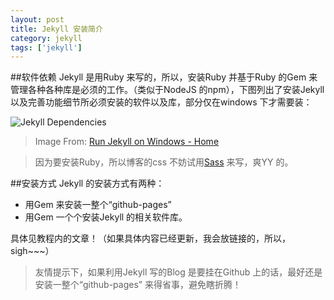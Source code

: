 ```yaml
---
layout: post
title: Jekyll 安装简介
category: jekyll
tags: ['jekyll']
---
```


##软件依赖
Jekyll 是用Ruby 来写的，所以，安装Ruby 并基于Ruby 的Gem 来管理各种各种库是必须的工作。（类似于NodeJS 的npm），下图列出了安装Jekyll 以及完善功能细节所必须安装的软件以及库，部分仅在windows 下才需要装：

![Jekyll Dependencies]({{site.url}}/image/2014-12/jekyll-dependencies.png "Jekyll Dependencies")

> Image From: [Run Jekyll on Windows - Home](http://jekyll-windows.juthilo.com/)


> 因为要安装Ruby，所以博客的css 不妨试用[Sass](http://sass-lang.com/documentation/file.SASS_REFERENCE.html 'sass-lang.com') 来写，爽YY 的。


##安装方式
Jekyll 的安装方式有两种：

* 用Gem 来安装一整个“github-pages”
* 用Gem 一个个安装Jekyll 的相关软件库。

具体见教程内的文章！（如果具体内容已经更新，我会放链接的，所以，sigh~~~）

> 友情提示下，如果利用Jekyll 写的Blog 是要挂在Github 上的话，最好还是安装一整个“github-pages” 来得省事，避免瞎折腾！

